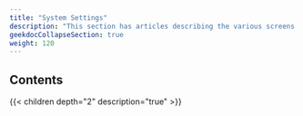 ```yaml
---
title: "System Settings"
description: "This section has articles describing the various screens and fields contained within the TrueNAS SCALE System Settings section."
geekdocCollapseSection: true
weight: 120
---
```



## Contents

{{< children depth="2" description="true" >}}
